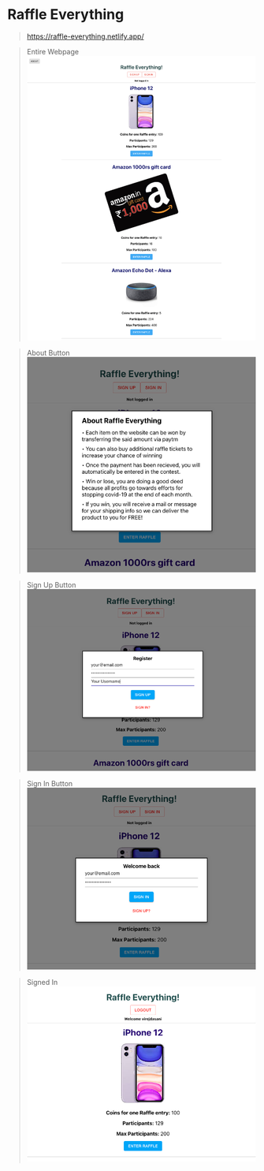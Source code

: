 # Raffle Everything

> https://raffle-everything.netlify.app/

> Entire Webpage
![](https://github.com/virejdasani/RaffleEverything/blob/master/assets/RaffleEverything-WebsitePreview.png)

> About Button
![](https://github.com/virejdasani/RaffleEverything/blob/master/assets/AboutPreview.png)

> Sign Up Button
![](https://github.com/virejdasani/RaffleEverything/blob/master/assets/SignUp.png)

> Sign In Button
![](https://github.com/virejdasani/RaffleEverything/blob/master/assets/SignIn.png)

> Signed In
> ![](https://github.com/virejdasani/RaffleEverything/blob/master/assets/SignedIn.png)
